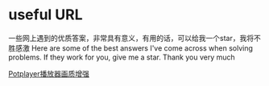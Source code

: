 # useful URL
一些网上遇到的优质答案，非常具有意义，有用的话，可以给我一个star，我将不胜感激
Here are some of the best answers I've come across when solving problems. If they work for you, give me a star. Thank you very much


[Potplayer播放器画质增强](https://cloud.tencent.com/developer/article/2134562)

